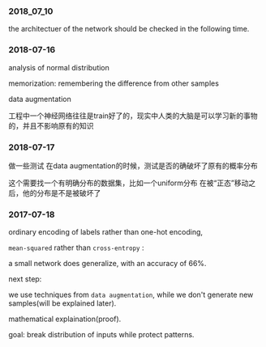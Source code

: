 ### 2018_07_10

the architectuer of the network should be checked in the following time.



### 2018-07-16

analysis of normal distribution

memorization: remembering the difference from other samples

data augmentation


工程中一个神经网络往往是train好了的，现实中人类的大脑是可以学习新的事物的，并且不影响原有的知识


### 2018-07-17


做一些测试  在data augmentation的时候，测试是否的确破坏了原有的概率分布

这个需要找一个有明确分布的数据集，比如一个uniform分布  在被“正态”移动之后，他的分布是不是被破坏了

### 2017-07-18

ordinary encoding of labels rather than one-hot encoding,

`mean-squared` rather than `cross-entropy` :

a small network does generalize, with an accuracy of 66%.

next step:

we use techniques from `data augmentation`, while we don't generate new samples(will be explained later).

mathematical explaination(proof).

goal: break distribution of inputs while protect patterns.
